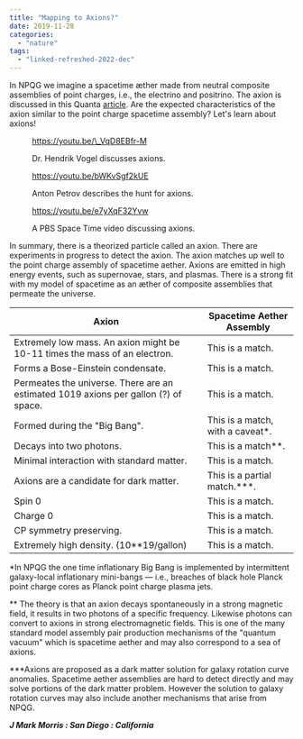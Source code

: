 ```yaml
---
title: "Mapping to Axions?"
date: 2019-11-28
categories: 
  - "nature"
tags: 
  - "linked-refreshed-2022-dec"
---
```


In NPQG we imagine a spacetime æther made from neutral composite assemblies of point charges, i.e., the electrino and positrino. The axion is discussed in this Quanta [article](https://www.quantamagazine.org/why-dark-matter-might-be-axions-20191127/). Are the expected characteristics of the axion similar to the point charge spacetime assembly? Let's learn about axions!

<figure>

https://youtu.be/\_VqD8EBfr-M

<figcaption>

Dr. Hendrik Vogel discusses axions.

</figcaption>

</figure>

<figure>

https://youtu.be/bWKvSgf2kUE

<figcaption>

Anton Petrov describes the hunt for axions.

</figcaption>

</figure>

<figure>

https://youtu.be/e7yXqF32Yvw

<figcaption>

A PBS Space Time video discussing axions.

</figcaption>

</figure>

In summary, there is a theorized particle called an axion. There are experiments in progress to detect the axion. The axion matches up well to the point charge assembly of spacetime aether. Axions are emitted in high energy events, such as supernovae, stars, and plasmas. There is a strong fit with my model of spacetime as an æther of composite assemblies that permeate the universe.

| Axion | Spacetime Aether Assembly |
| --- | --- |
| Extremely low mass.   An axion might be 10\-11 times the mass of an electron. | This is a match. |
| Forms a Bose-Einstein condensate. | This is a match. |
| Permeates the universe.   There are an estimated 1019 axions per gallon (?) of space. | This is a match. |
| Formed during the "Big Bang". | This is a match,   with a caveat\*. |
| Decays into two photons. | This is a match\*\*. |
| Minimal interaction with standard matter. | This is a match. |
| Axions are a candidate for dark matter. | This is a partial match.\*\*\*. |
| Spin 0 | This is a match. |
| Charge 0 | This is a match. |
| CP symmetry preserving. | This is a match. |
| Extremely high density. (10\*\*19/gallon) | This is a match. |

\*In NPQG the one time inflationary Big Bang is implemented by intermittent galaxy-local inflationary mini-bangs — i.e., breaches of black hole Planck point charge cores as Planck point charge plasma jets.  
  
\*\* The theory is that an axion decays spontaneously in a strong magnetic field, it results in two photons of a specific frequency. Likewise photons can convert to axions in strong electromagnetic fields. This is one of the many standard model assembly pair production mechanisms of the "quantum vacuum" which is spacetime aether and may also correspond to a sea of axions.  
  
\*\*\*Axions are proposed as a dark matter solution for galaxy rotation curve anomalies. Spacetime aether assemblies are hard to detect directly and may solve portions of the dark matter problem. However the solution to galaxy rotation curves may also include another mechanisms that arise from NPQG.

**_J Mark Morris : San Diego : California_**
